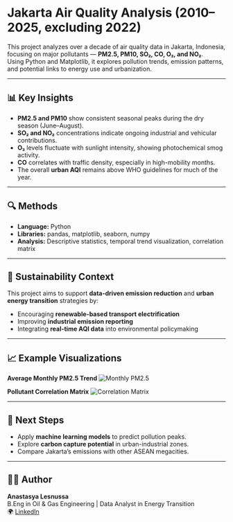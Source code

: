 # Jakarta Air Quality Analysis (2010–2025, excluding 2022)

This project analyzes over a decade of air quality data in Jakarta, Indonesia, focusing on major pollutants — **PM2.5, PM10, SO₂, CO, O₃, and NO₂**.  
Using Python and Matplotlib, it explores pollution trends, emission patterns, and potential links to energy use and urbanization.

---

## 📊 Key Insights
- **PM2.5 and PM10** show consistent seasonal peaks during the dry season (June–August).
- **SO₂ and NO₂** concentrations indicate ongoing industrial and vehicular contributions.
- **O₃** levels fluctuate with sunlight intensity, showing photochemical smog activity.
- **CO** correlates with traffic density, especially in high-mobility months.
- The overall **urban AQI** remains above WHO guidelines for much of the year.

---

## 🔍 Methods
- **Language:** Python  
- **Libraries:** pandas, matplotlib, seaborn, numpy  
- **Analysis:** Descriptive statistics, temporal trend visualization, correlation matrix  

---

## 🌱 Sustainability Context
This project aims to support **data-driven emission reduction** and **urban energy transition** strategies by:
- Encouraging **renewable-based transport electrification**  
- Improving **industrial emission reporting**  
- Integrating **real-time AQI data** into environmental policymaking  

---

## 📈 Example Visualizations

**Average Monthly PM2.5 Trend**
![Monthly PM2.5](visuals/monthly_trends.png)

**Pollutant Correlation Matrix**
![Correlation Matrix](visuals/pollutant_correlation.png)

---

## 🧩 Next Steps
- Apply **machine learning models** to predict pollution peaks.  
- Explore **carbon capture potential** in urban-industrial zones.  
- Compare Jakarta’s emissions with other ASEAN megacities.  

---

## 👩‍💻 Author
**Anastasya Lesnussa**  
B.Eng in Oil & Gas Engineering | Data Analyst in Energy Transition  
🌍 [LinkedIn](https://linkedin.com/in/anastasyalesnussa) 
